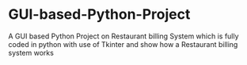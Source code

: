 # GUI-based-Python-Project
A GUI based Python Project on Restaurant billing System which is fully coded in python with use of Tkinter and show how a Restaurant billing system works
